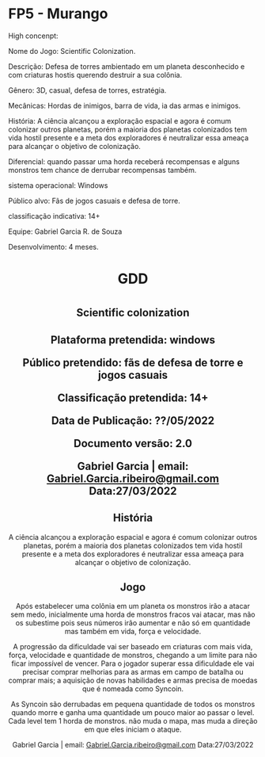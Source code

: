 # FP5 - Murango
High concenpt:

Nome do Jogo: Scientific Colonization.

Descrição: Defesa de torres ambientado em um planeta desconhecido e com criaturas hostis querendo destruir a sua colônia.

Gênero: 3D, casual, defesa de torres, estratégia.

Mecânicas: Hordas de inimigos, barra de vida, ia das armas e inimigos.

História: A ciência alcançou a exploração espacial e agora é comum colonizar outros planetas, porém a maioria dos planetas colonizados tem vida hostil presente e a meta dos exploradores é neutralizar essa ameaça para alcançar o objetivo de colonização.

Diferencial: quando passar uma horda receberá recompensas e alguns monstros tem chance de derrubar recompensas também.

sistema operacional: Windows

Público alvo: Fãs de jogos casuais e defesa de torre.

classificação indicativa: 14+ 

Equipe: Gabriel Garcia R. de Souza

Desenvolvimento: 4 meses.

<div align="center">
  <h1>GDD<h1>
    
  <h2>Scientific colonization<h2>
  <p>Plataforma pretendida: windows</p>
  <p>Público pretendido: fãs de defesa de torre e jogos casuais</p>
  <p>Classificação pretendida: 14+</p>
  <p>Data de Publicação: ??/05/2022</p>
  <p>Documento versão: 2.0</p>


    
  Gabriel Garcia | email: Gabriel.Garcia.ribeiro@gmail.com     Data:27/03/2022
     
  <h2>História</h2>
  A ciência alcançou a exploração espacial e agora é comum colonizar outros planetas, porém a maioria dos planetas colonizados tem vida
  hostil presente e a meta dos exploradores é neutralizar essa ameaça para alcançar o objetivo de colonização.
    
  <h2>Jogo</h2>
   Após estabelecer uma colônia em um planeta os monstros irão a atacar sem medo, inicialmente uma horda de monstros fracos vai atacar, mas não os subestime pois seus
   números irão aumentar e não só em quantidade mas também em vida, força e velocidade.<p>
   A progressão da dificuldade vai ser baseado em criaturas com mais vida, força, velocidade e quantidade de monstros, chegando a um limite para não ficar impossível
   de vencer. Para o jogador superar essa dificuldade ele vai precisar comprar melhorias para as armas em campo de batalha ou comprar mais; a aquisição de novas
   habilidades e armas precisa de moedas que é nomeada como Syncoin.
   <p>
   As Syncoin são derrubadas em pequena quantidade de todos os monstros quando morre e ganha uma quantidade um pouco maior ao passar o level.
   Cada level tem 1 horda de monstros. não muda o mapa, mas muda a direção em que eles iniciam o ataque.
   <p>
   
  Gabriel Garcia | email: Gabriel.Garcia.ribeiro@gmail.com     Data:27/03/2022
    
  
</div>
